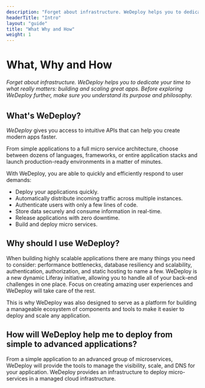 ```yaml
---
description: "Forget about infrastructure. WeDeploy helps you to dedicate your time to what really matters: building and scaling great apps. Before exploring WeDeploy further, make sure you understand its purpose and philosophy."
headerTitle: "Intro"
layout: "guide"
title: "What Why and How"
weight: 1
---
```


# What, Why and How

###### Forget about infrastructure. WeDeploy helps you to dedicate your time to what really matters: building and scaling great apps. Before exploring WeDeploy further, make sure you understand its purpose and philosophy.

<article id="article_1">

## What's WeDeploy?

*WeDeploy* gives you access to intuitive APIs that can help you create modern apps faster.

From simple applications to a full micro service architecture, choose between dozens of languages, frameworks, or entire application stacks and launch production-ready environments in a matter of minutes.

With WeDeploy, you are able to quickly and efficiently respond to user demands:

* Deploy your applications quickly.
* Automatically distribute incoming traffic across multiple instances.
* Authenticate users with only a few lines of code.
* Store data securely and consume information in real-time.
* Release applications with zero downtime.
* Build and deploy micro services.

</article>

<article id="article_2">

## Why should I use WeDeploy?

When building highly scalable applications there are many things you need to consider: performance bottlenecks, database resiliency and scalability, authentication, authorization, and static hosting to name a few. WeDeploy is a new dynamic Liferay initiative, allowing you to handle all of your back-end challenges in one place. Focus on creating amazing user experiences and WeDeploy will take care of the rest.

This is why WeDeploy was also designed to serve as a platform for building a manageable ecosystem of components and tools to make it easier to deploy and scale any application.

</article>

<article id="article_3">

## How will WeDeploy help me to deploy from simple to advanced applications?

From a simple application to an advanced group of microservices, WeDeploy will provide the tools to manage the visibility, scale, and DNS for your application. WeDeploy provides an infrastructure to deploy micro-services in a managed cloud infrastructure.

</article>
